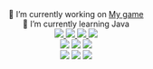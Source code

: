 <center>
  <!-- Your content here -->
  🔭 I’m currently working on <a href="https://github.com/Mal1koRe1ss/IncrementalGame">My game</a><br>
  🌱 I’m currently learning Java
</center>

<center>
  <!-- Socials -->
  <a href="https://discord.gg/DUxFWjqQRD">
    <img src="https://img.shields.io/badge/Discord-%237289DA.svg?logo=discord&logoColor=white" />
  </a>
  <a href="https://instagram.com/mal1kore1ss">
    <img src="https://img.shields.io/badge/Instagram-%23E4405F.svg?logo=Instagram&logoColor=white" />
  </a>
  <a href="https://youtube.com/@mal1kore1ss">
    <img src="https://img.shields.io/badge/YouTube-%23FF0000.svg?logo=YouTube&logoColor=white" />
  </a>
  <a href="mailto:mal1kore1ss@proton.me">
    <img src="https://img.shields.io/badge/Email-D14836?logo=gmail&logoColor=white" />
  </a>
</center>

<center>
  <!-- Tech Stack -->
  <img src="https://img.shields.io/badge/c++-%2300599C.svg?style=for-the-badge&logo=c%2B%2B&logoColor=white" />
  <img src="https://img.shields.io/badge/java-%23ED8B00.svg?style=for-the-badge&logo=openjdk&logoColor=white" />
  <img src="https://img.shields.io/badge/Adobe%20After%20Effects-9999FF.svg?style=for-the-badge&logo=Adobe%20After%20Effects&logoColor=white" />
</center>

<center>
  <!-- GitHub Stats -->
  <img src="https://github-readme-stats.vercel.app/api?username=Mal1koRe1ss&theme=dark&hide_border=false&include_all_commits=false&count_private=true" />
  <img src="https://nirzak-streak-stats.vercel.app/?user=Mal1koRe1ss&theme=dark&hide_border=false" />
  <img src="https://github-readme-stats.vercel.app/api/top-langs/?username=Mal1koRe1ss&theme=dark&hide_border=false&include_all_commits=false&count_private=true&layout=compact" />
</center>

